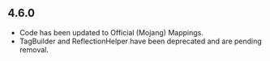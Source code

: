 ## 4.6.0
* Code has been updated to Official (Mojang) Mappings.
* TagBuilder and ReflectionHelper have been deprecated and are pending removal.